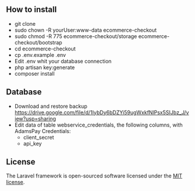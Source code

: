 ## How to install

- git clone 
- sudo chown -R yourUser:www-data ecommerce-checkout
- sudo chmod -R 775 ecommerce-checkout/storage ecommerce-checkout/bootstrap
- cd ecommerce-checkout
- cp .env.example .env
- Edit .env whit your database connection
- php artisan key:generate
- composer install

## Database
- Download and restore backup https://drive.google.com/file/d/1IybDy6bDZYi59ugWxkfNlPsx5SIJbz_J/view?usp=sharing
- Edit data of table webservice_credentials, the following columns, with AdamsPay Credentials:
    * client_secret
    * api_key

## License

The Laravel framework is open-sourced software licensed under the [MIT license](https://opensource.org/licenses/MIT).
